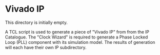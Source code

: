 # Vivado IP

This directory is initially empty.

A TCL script is used to generate a piece of "Vivado IP" from from the IP Catalogue. The "Clock Wizard" is required to generate a Phase Locked Loop (PLL) component with its simulation model. The results of generation will each have their own IP subdirectory.
